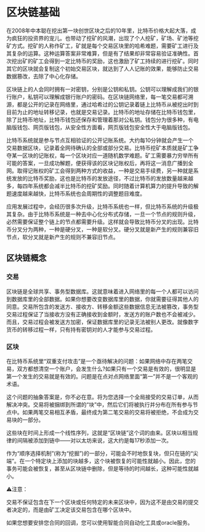 # 区块链基础

在2008年中本聪在挖出第一块创世区块之后的10年里，比特币价格大起大落，成为疯狂的投资界的宠儿。也带动了挖矿的风潮，出现了个人挖矿，矿场、矿池等挖矿方式。挖矿的人称作矿工，矿就是每个交易区块里的哈希难题，需要矿工进行及其复杂的运算。这种运算答案非常难算，但是有了结果却非常容易验证准确性。首次挖出矿的矿工会得到一定比特币的奖励，这也激励了矿工持续的进行挖矿。同时其它的区块就会复制这个初始交易区块，就达到了人人记账的效果，能够防止交易数据篡改，去除了中心化存储。

区块链上的人会同时拥有一对密钥，分别是公钥和私钥。公钥可以理解成我们的银行账户，私钥可以理解成银行账户的密码。在区块链网络里，每一笔交易都可溯源，都是公开的记录在网络里，通过哈希过的公钥记录着链上比特币从被挖出时到目前为止的地址转移记录，也就是交易记录。比特币的地址存储在比特币钱包里，除了比特币地址，比特币钱包还保存和管理着那对公私钥。钱包分为很多种，有电脑版钱包、网页版钱包，从安全性方面看，网页版钱包安全性大于电脑版钱包。

比特币系统就是参与节点互相验证的公开记账系统。大约每10分钟就会产生一个交易数据区块，记录着全网待确认的全部或部分交易。比特币挖矿本质就是矿工争夺某一区块的记账权，每一个区块对应一道随机数学难题。矿工需要暴力穷举所有可能的答案，一旦成功解题，便获得该的区块记账权后，再将这一消息广播到全网。取得记账权的矿工会得到两种方式的收益，一种是交易手续费，另一种就是系统发放的比特币奖励，这也是比特币的发放途径，不过比特币的发放数量越来越多，每四年系统都会减半比特币的挖矿奖励。同时随着计算机算力的提升导致的解题速度越来越快，比特币系统也会周期性的调整题目难度。

应用发展过程中，会经历很多次升级，比特币系统也一样，但比特币系统的升级极其复杂。由于比特币系统是一种去中心化分布式存储，一旦一个节点的规则升级，必然需要保证整个链上的节点都需要升级。这样就会导致比特币分叉的出现。比特币分叉分为两种，一种是硬分叉，一种是软分叉。硬分叉就是新产生的规则兼容旧节点，软分叉就是新产生的规则不兼容旧节点。


## 区块链概念

### 交易
区块链是全球共享、事务型数据库。这就意味着进入网络里的每一个人都可以访问到数据库里的全部数据。如果你想要改变数据库里的数据，你就需要征得其他人的同意。交易所包含的发送方、接收方、转移金额这些数据信息无法被篡改，事务型交易过程保证了当接收方没有正确接收到金额时，发送方的账户数也不会被减少。而且，交易过程会被发送方加密，保证数据库里的记录无法被别人更改。就像数字货币的转移过程一样，只有持有密钥对的人才能参与交易过程。

### 区块
在比特币系统里“双重支付攻击”是一个亟待解决的问题：如果网络中存在两笔交易，双方都想清空一个账户，会发生什么?如果只有一个交易是有效的，很明显是第一个发生的交易就是有效的。问题是在点对点网络里面“第一”并不是一个客观的术语。

这个问题的抽象答案是，你不必在意。将为您选择一个全局接受的交易订单，从而解决冲突。交易将被捆绑到所谓的“块”中，然后它们将被执行并分布在所有参与节点中。如果两笔交易相互矛盾，最终成为第二笔交易的交易将被拒绝，不会成为交易块的一部分。

这些块在时间上形成一个线性序列，这就是“区块链”这个词的由来。区块以相当规律的间隔被添加到链中——对以太坊来说，这大约是每17秒添加一次。

作为“顺序选择机制”(称为“挖掘”)的一部分，可能会不时地恢复块，但只在链的“尖端”。在一个特定块上添加的块越多，这个块被恢复的可能性就越小。因此，您的事务可能会被恢复，甚至从区块链中删除，但是等待的时间越长，这种可能性就越小。

⚠️注意：

交易不保证包含在下一个区块或任何特定的未来区块中，因为这不是由交易的提交者决定的，而是由矿工决定该交易包含在哪个区块中。

如果您想要安排您合同的回调，您可以使用智能合同自动化工具或oracle服务。

